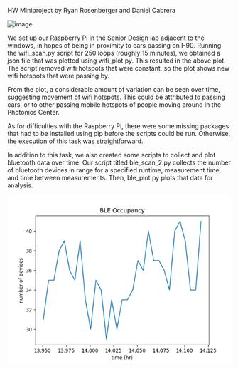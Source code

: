 HW Miniproject by Ryan Rosenberger and Daniel Cabrera 

![image](https://user-images.githubusercontent.com/56361603/133832974-e79043ba-1428-46e0-a016-421ae26c2961.png)

We set up our Raspberry Pi in the Senior Design lab adjacent to the windows, in hopes of being in proximity to cars passing on I-90. Running the wifi_scan.py script for 250 loops (roughly 15 minutes), we obtained a json file that was plotted using wifi_plot.py. This resulted in the above plot. The script removed wifi hotspots that were constant, so the plot shows new wifi hotspots that were passing by.

From the plot, a considerable amount of variation can be seen over time, suggesting movement of wifi hotspots. This could be attributed to passing cars, or to other passing mobile hotspots of people moving around in the Photonics Center.

As for difficulties with the Raspberry Pi, there were some missing packages that had to be installed using pip before the scripts could be run. Otherwise, the execution of this task was straightforward.

In addition to this task, we also created some scripts to collect and plot bluetooth data over time. Our script titled ble_scan_2.py collects the number of bluetooth devices in range for a specified runtime, measurement time, and time between measurements. Then, ble_plot.py plots that data for analysis.

![image](BLE_plot.png)
